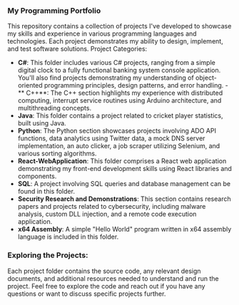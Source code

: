 ### My Programming Portfolio
This repository contains a collection of projects I've developed to showcase my skills and experience in various programming languages and technologies. Each project demonstrates my ability to design, implement, and test software solutions.
Project Categories:
- **C#**: This folder includes various C# projects, ranging from a simple digital clock to a fully functional banking system console application. You'll also find projects demonstrating my understanding of object-oriented programming principles, design patterns, and error handling.
-** C++**: The C++ section highlights my experience with distributed computing, interrupt service routines using Arduino architecture, and multithreading concepts.
- **Java**: This folder contains a project related to cricket player statistics, built using Java.
- **Python**: The Python section showcases projects involving ADO API functions, data analytics using Twitter data, a mock DNS server implementation, an auto clicker, a job scraper utilizing Selenium, and various sorting algorithms.
- **React-WebApplication**: This folder comprises a React web application demonstrating my front-end development skills using React libraries and components.
- **SQL**: A project involving SQL queries and database management can be found in this folder.
- **Security Research and Demonstrations**: This section contains research papers and projects related to cybersecurity, including malware analysis, custom DLL injection, and a remote code execution application.
- **x64 Assembly**: A simple "Hello World" program written in x64 assembly language is included in this folder.

### Exploring the Projects:
Each project folder contains the source code, any relevant design documents, and additional resources needed to understand and run the project. Feel free to explore the code and reach out if you have any questions or want to discuss specific projects further.

